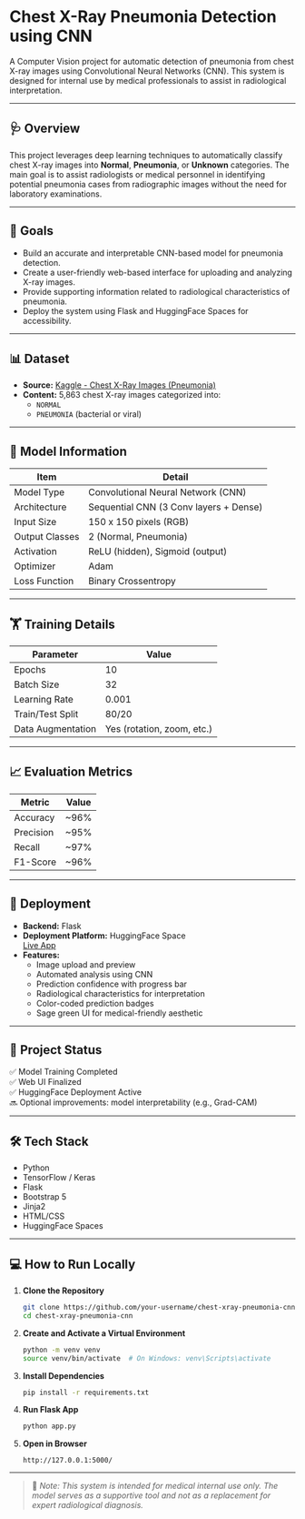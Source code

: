 # Chest X-Ray Pneumonia Detection using CNN

A Computer Vision project for automatic detection of pneumonia from chest X-ray images using Convolutional Neural Networks (CNN). This system is designed for internal use by medical professionals to assist in radiological interpretation.

---

## 🩺 Overview

This project leverages deep learning techniques to automatically classify chest X-ray images into **Normal**, **Pneumonia**, or **Unknown** categories. The main goal is to assist radiologists or medical personnel in identifying potential pneumonia cases from radiographic images without the need for laboratory examinations.

---

## 🎯 Goals

- Build an accurate and interpretable CNN-based model for pneumonia detection.
- Create a user-friendly web-based interface for uploading and analyzing X-ray images.
- Provide supporting information related to radiological characteristics of pneumonia.
- Deploy the system using Flask and HuggingFace Spaces for accessibility.

---

## 📊 Dataset

- **Source:** [Kaggle - Chest X-Ray Images (Pneumonia)](https://www.kaggle.com/datasets/paultimothymooney/chest-xray-pneumonia/data)
- **Content:** 5,863 chest X-ray images categorized into:
  - `NORMAL`
  - `PNEUMONIA` (bacterial or viral)

---

## 🧠 Model Information

| Item           | Detail                                 |
|----------------|----------------------------------------|
| Model Type     | Convolutional Neural Network (CNN)     |
| Architecture   | Sequential CNN (3 Conv layers + Dense) |
| Input Size     | 150 x 150 pixels (RGB)                 |
| Output Classes | 2 (Normal, Pneumonia)                  |
| Activation     | ReLU (hidden), Sigmoid (output)        |
| Optimizer      | Adam                                   |
| Loss Function  | Binary Crossentropy                    |

---

## 🏋️ Training Details

| Parameter          | Value        |
|--------------------|--------------|
| Epochs             | 10           |
| Batch Size         | 32           |
| Learning Rate      | 0.001        |
| Train/Test Split   | 80/20        |
| Data Augmentation  | Yes (rotation, zoom, etc.) |

---

## 📈 Evaluation Metrics

| Metric             | Value        |
|--------------------|--------------|
| Accuracy           | ~96%         |
| Precision          | ~95%         |
| Recall             | ~97%         |
| F1-Score           | ~96%         |

---

## 🚀 Deployment

- **Backend:** Flask
- **Deployment Platform:** HuggingFace Space  
  [Live App](https://huggingface.co/spaces/faturbbx/football-player-detection)
- **Features:**
  - Image upload and preview
  - Automated analysis using CNN
  - Prediction confidence with progress bar
  - Radiological characteristics for interpretation
  - Color-coded prediction badges
  - Sage green UI for medical-friendly aesthetic

---

## 📌 Project Status

✅ Model Training Completed  
✅ Web UI Finalized  
✅ HuggingFace Deployment Active  
🔜 Optional improvements: model interpretability (e.g., Grad-CAM)

---

## 🛠️ Tech Stack

- Python
- TensorFlow / Keras
- Flask
- Bootstrap 5
- Jinja2
- HTML/CSS
- HuggingFace Spaces

---

## 💻 How to Run Locally

1. **Clone the Repository**
   ```bash
   git clone https://github.com/your-username/chest-xray-pneumonia-cnn.git
   cd chest-xray-pneumonia-cnn
   ```

2. **Create and Activate a Virtual Environment**
   ```bash
   python -m venv venv
   source venv/bin/activate  # On Windows: venv\Scripts\activate
   ```

3. **Install Dependencies**
   ```bash
   pip install -r requirements.txt
   ```

4. **Run Flask App**
   ```bash
   python app.py
   ```

5. **Open in Browser**
   ```
   http://127.0.0.1:5000/
   ```

---

> 📌 *Note: This system is intended for medical internal use only. The model serves as a supportive tool and not as a replacement for expert radiological diagnosis.*
